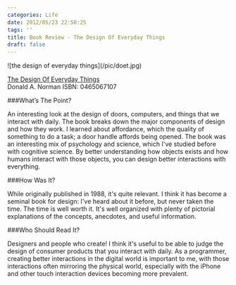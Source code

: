 ```yaml
---
categories: Life
date: 2012/05/23 22:50:25
tags: ''
title: Book Review - The Design Of Everyday Things
draft: false
---
```

<span class="aligncenter">
![the design of everyday things](/pic/doet.jpg)
</span>
    
[The Design Of Everyday Things](http://www.amazon.com/gp/product/0465067107/ref=as_li_ss_tl?ie=UTF8&tag=asktherelic-20&linkCode=as2&camp=1789&creative=390957&creativeASIN=0465067107)  
Donald A. Norman
ISBN: 0465067107

###What’s The Point?

An interesting look at the design of doors, computers, and things that we
interact with daily. The book breaks down the major components of design and how
they work. I learned about affordance, which the quality of something to do a
task; a door handle affords being opened. The book was an interesting mix of
psychology and science, which I've studied before with cognitive science. By
better understanding how objects exists and how humans interact with those
objects, you can design better interactions with everything.

###How Was It?

While originally published in 1988, it's quite relevant. I think it has become a
seminal book for design: I've heard about it before, but never taken the time.
The time is well worth it. It's well organized with plenty of pictorial
explanations of the concepts, anecdotes, and useful information.

###Who Should Read It?

Designers and people who create! I think it's useful to be able to judge the
design of consumer products that you interact with daily. As a programmer,
creating better interactions in the digital world is important to me, with those
interactions often mirroring the physical world, especially with the iPhone and
other touch interaction devices becoming more prevalent.
